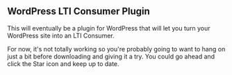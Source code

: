 ## WordPress LTI Consumer Plugin
This will eventually be a plugin for WordPress that will let you turn your
WordPress site into an LTI Consumer.

For now, it's not totally working so you're probably going to want to hang
on just a bit before downloading and giving it a try. You could go ahead and
click the Star icon and keep up to date. 
